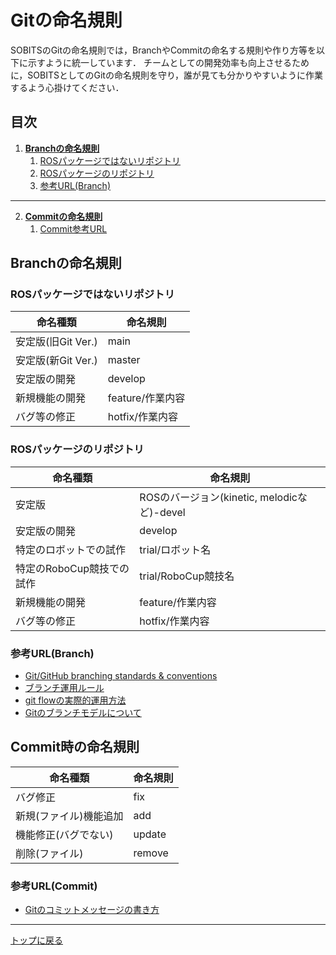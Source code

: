 # **Gitの命名規則**

SOBITSのGitの命名規則では，BranchやCommitの命名する規則や作り方等を以下に示すように統一しています．
チームとしての開発効率も向上させるために，SOBITSとしてのGitの命名規則を守り，誰が見ても分かりやすいように作業するよう心掛けてください．

## **目次**

1. [**Branchの命名規則**](#branchの命名規則)
    1. [ROSパッケージではないリポジトリ](#rosパッケージではないリポジトリ)
    2. [ROSパッケージのリポジトリ](#rosパッケージのリポジトリ)
    3. [参考URL(Branch)](#参考urlbranch)

---

2. [**Commitの命名規則**](#commitの命名規則)
    1. [Commit参考URL](#参考urlcommit)

## **Branchの命名規則**

### ROSパッケージではないリポジトリ

| 命名種類 | 命名規則 |
----|----
| 安定版(旧Git Ver.) | main |
| 安定版(新Git Ver.) | master |
| 安定版の開発 | develop |
| 新規機能の開発 | feature/作業内容 |
| バグ等の修正 | hotfix/作業内容 |

### ROSパッケージのリポジトリ

| 命名種類 | 命名規則 |
----|----
| 安定版 | ROSのバージョン(kinetic, melodicなど)-devel |
| 安定版の開発 | develop |
| 特定のロボットでの試作 | trial/ロボット名 |
| 特定のRoboCup競技での試作 | trial/RoboCup競技名 |
| 新規機能の開発 | feature/作業内容 |
| バグ等の修正 | hotfix/作業内容 |

### 参考URL(Branch)
- [Git/GitHub branching standards & conventions](https://gist.github.com/digitaljhelms/4287848)
- [ブランチ運用ルール](https://gist.github.com/minop1205/b87a1f5ffab6d8af28a66aca64378171)
- [git flowの実際的運用方法](https://qiita.com/kanatatsu64/items/8feb5bf0352d39cfa3c3)
- [Gitのブランチモデルについて](https://www.tam-tam.co.jp/tipsnote/program/post16686.html)

## **Commit時の命名規則**

| 命名種類 | 命名規則 |
----|----
| バグ修正 | fix |
| 新規(ファイル)機能追加 | add |
| 機能修正(バグでない) | update |
| 削除(ファイル) | remove |

### 参考URL(Commit)
- [Gitのコミットメッセージの書き方](https://qiita.com/itosho/items/9565c6ad2ffc24c09364)

---

[トップに戻る](#gitの命名規則)
